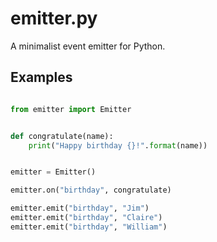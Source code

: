 # emitter.py
A minimalist event emitter for Python.

## Examples

```python

from emitter import Emitter


def congratulate(name):
    print("Happy birthday {}!".format(name))


emitter = Emitter()

emitter.on("birthday", congratulate)

emitter.emit("birthday", "Jim")
emitter.emit("birthday", "Claire")
emitter.emit("birthday", "William")

```

